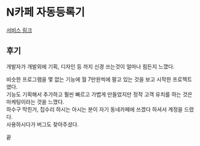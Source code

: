 # N카페 자동등록기 
[서비스 링크](https://yusunglee.com)


## 후기
개발자가 개발외에 기획, 디자인 등 까지 신경 쓰는것이 얼마나 힘든지 느꼈다.  

비슷한 프로그램을 몇 없는 기능에 월 7만원씩에 팔고 있는 것을 보고 시작한 프로젝트였다.  
기능도 기획해서 추가하고 훨씬 빠르고 가볍게 만들었지만 정작 고객 유치를 하는 것은 마케팅이라는 것을 느꼈다.  
하수구 막힌거, 집수리 하시는 아시는 분이 자기 동네카페에 쓰겠다 하셔서 계정을 드렸다.    
사용하시다가 버그도 찾아주셨다.

끝  
